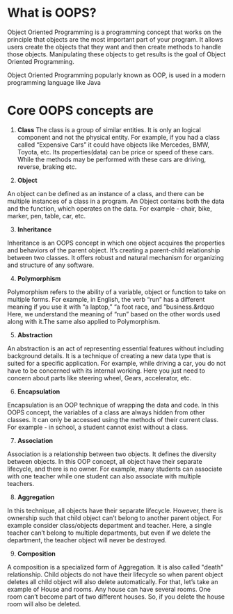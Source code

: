 # What is OOPS?
Object Oriented Programming is a programming concept that works on the principle that objects are the most important part of your program. It allows users create the objects that they want and then create methods to handle those objects. Manipulating these objects to get results is the goal of Object Oriented Programming.

Object Oriented Programming popularly known as OOP, is used in a modern programming language like Java

# Core OOPS concepts are
1) **Class**
The class is a group of similar entities. It is only an logical component and not the physical entity. For example, if you had a class called “Expensive Cars” it could have objects like Mercedes, BMW, Toyota, etc. Its properties(data) can be price or speed of these cars. While the methods may be performed with these cars are driving, reverse, braking etc.

2) **Object**

An object can be defined as an instance of a class, and there can be multiple instances of a class in a program. An Object contains both the data and the function, which operates on the data. For example - chair, bike, marker, pen, table, car, etc.

3) **Inheritance**

Inheritance is an OOPS concept in which one object acquires the properties and behaviors of the parent object. It’s creating a parent-child relationship between two classes. It offers robust and natural mechanism for organizing and structure of any software.

4) **Polymorphism**

Polymorphism refers to the ability of a variable, object or function to take on multiple forms. For example, in English, the verb “run” has a different meaning if you use it with “a laptop,” “a foot race, and ”business.&rdquo Here, we understand the meaning of “run” based on the other words used along with it.The same also applied to Polymorphism.

5) **Abstraction**

An abstraction is an act of representing essential features without including background details. It is a technique of creating a new data type that is suited for a specific application. For example, while driving a car, you do not have to be concerned with its internal working. Here you just need to concern about parts like steering wheel, Gears, accelerator, etc.

6) **Encapsulation**

Encapsulation is an OOP technique of wrapping the data and code. In this OOPS concept, the variables of a class are always hidden from other classes. It can only be accessed using the methods of their current class. For example - in school, a student cannot exist without a class.

7) **Association**

Association is a relationship between two objects. It defines the diversity between objects. In this OOP concept, all object have their separate lifecycle, and there is no owner. For example, many students can associate with one teacher while one student can also associate with multiple teachers.

8) **Aggregation**

In this technique, all objects have their separate lifecycle. However, there is ownership such that child object can’t belong to another parent object. For example consider class/objects department and teacher. Here, a single teacher can’t belong to multiple departments, but even if we delete the department, the teacher object will never be destroyed.

9) **Composition**

A composition is a specialized form of Aggregation. It is also called "death" relationship. Child objects do not have their lifecycle so when parent object deletes all child object will also delete automatically. For that, let’s take an example of House and rooms. Any house can have several rooms. One room can’t become part of two different houses. So, if you delete the house room will also be deleted.
